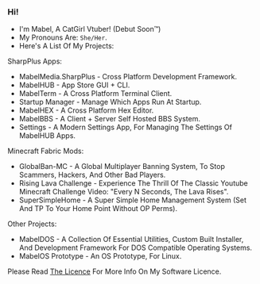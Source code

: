### Hi!

- I'm Mabel, A CatGirl Vtuber! (Debut Soon™)
- My Pronouns Are: `She/Her`.
- Here's A List Of My Projects:

SharpPlus Apps:
  - MabelMedia.SharpPlus - Cross Platform Development Framework.
  - MabelHUB - App Store GUI + CLI.
  - MabelTerm - A Cross Platform Terminal Client.
  - Startup Manager - Manage Which Apps Run At Startup.
  - MabelHEX - A Cross Platform Hex Editor.
  - MabelBBS - A Client + Server Self Hosted BBS System.
  - Settings - A Modern Settings App, For Managing The Settings Of MabelHUB Apps.

Minecraft Fabric Mods:
  - GlobalBan-MC - A Global Multiplayer Banning System, To Stop Scammers, Hackers, And Other Bad Players.
  - Rising Lava Challenge - Experience The Thrill Of The Classic Youtube Minecraft Challenge Video: "Every N Seconds, The Lava Rises".
  - SuperSimpleHome - A Super Simple Home Management System (Set And TP To Your Home Point Without OP Perms).

Other Projects:
  - MabelDOS - A Collection Of Essential Utilities, Custom Built Installer, And Development Framework For DOS Compatible Operating Systems.
  - MabelOS Prototype - An OS Prototype, For Linux.

Please Read <a href="https://github.com/MabelMedia-LLC/MCSPSL/">The Licence</a> For More Info On My Software Licence.
